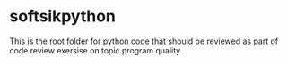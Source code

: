 # softsikpython

This is the root folder for python code that should be reviewed as part of code review exersise on topic program quality
